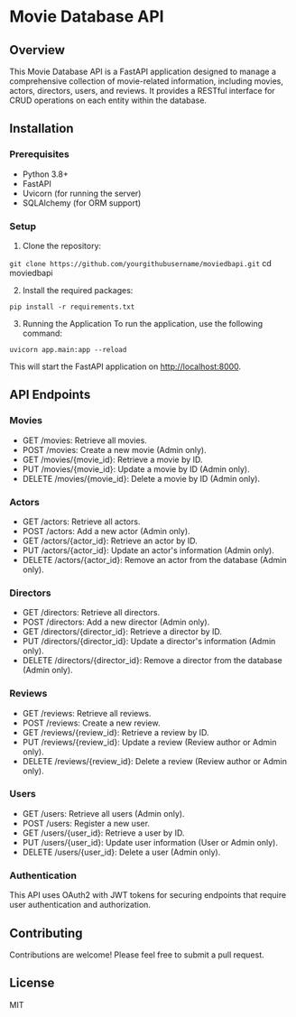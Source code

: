 # Movie Database API

## Overview

This Movie Database API is a FastAPI application designed to manage a comprehensive collection of movie-related information, including movies, actors, directors, users, and reviews. It provides a RESTful interface for CRUD operations on each entity within the database.

## Installation

### Prerequisites

- Python 3.8+
- FastAPI
- Uvicorn (for running the server)
- SQLAlchemy (for ORM support)

### Setup

1. Clone the repository:

 `git clone https://github.com/yourgithubusername/moviedbapi.git`
cd moviedbapi

2. Install the required packages:

`pip install -r requirements.txt`

3. Running the Application
To run the application, use the following command:

`uvicorn app.main:app --reload`

This will start the FastAPI application on <http://localhost:8000>.

## API Endpoints

### Movies

- GET /movies: Retrieve all movies.
- POST /movies: Create a new movie (Admin only).
- GET /movies/{movie_id}: Retrieve a movie by ID.
- PUT /movies/{movie_id}: Update a movie by ID (Admin only).
- DELETE /movies/{movie_id}: Delete a movie by ID (Admin only).

### Actors

- GET /actors: Retrieve all actors.
- POST /actors: Add a new actor (Admin only).
- GET /actors/{actor_id}: Retrieve an actor by ID.
- PUT /actors/{actor_id}: Update an actor's information (Admin only).
- DELETE /actors/{actor_id}: Remove an actor from the database (Admin only).

### Directors

- GET /directors: Retrieve all directors.
- POST /directors: Add a new director (Admin only).
- GET /directors/{director_id}: Retrieve a director by ID.
- PUT /directors/{director_id}: Update a director's information (Admin only).
- DELETE /directors/{director_id}: Remove a director from the database (Admin only).

### Reviews

- GET /reviews: Retrieve all reviews.
- POST /reviews: Create a new review.
- GET /reviews/{review_id}: Retrieve a review by ID.
- PUT /reviews/{review_id}: Update a review (Review author or Admin only).
- DELETE /reviews/{review_id}: Delete a review (Review author or Admin only).

### Users

- GET /users: Retrieve all users (Admin only).
- POST /users: Register a new user.
- GET /users/{user_id}: Retrieve a user by ID.
- PUT /users/{user_id}: Update user information (User or Admin only).
- DELETE /users/{user_id}: Delete a user (Admin only).

### Authentication

This API uses OAuth2 with JWT tokens for securing endpoints that require user authentication and authorization.

## Contributing

Contributions are welcome! Please feel free to submit a pull request.

## License

MIT

